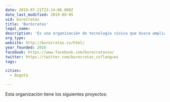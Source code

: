 ```yaml
---
date: 2019-07-21T23:14:06.000Z
date_last_modified: 2019-08-05
uid: burocratas
title: 'Burócratas'
legal_name: 
description: 'Es una organización de tecnología cívica que busca ampliar y fortalecer la participación ciudadana ofreciendo información de calidad sobre la administración pública através del uso de herramientas tecnológicas.'
org_type: 
website: http://burocratas.co/html/
year_founded: 2016
facebook: https://www.facebook.com/burocratasco/
twitter: https://twitter.com/burocratas_co?lang=es
tags:

cities: 
  - Bogotá

---
```


Esta organización tiene los siguientes proyectos:


